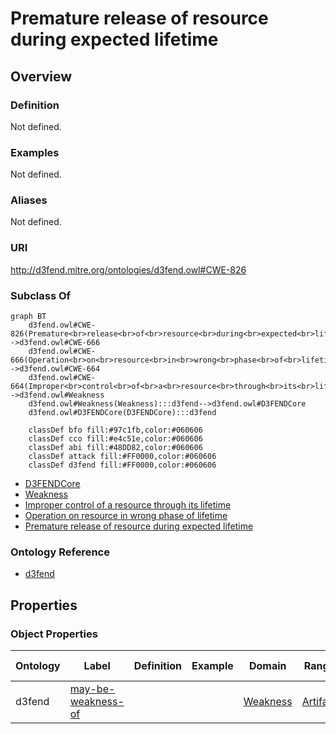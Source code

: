# Premature release of resource during expected lifetime

## Overview

### Definition
Not defined.

### Examples
Not defined.

### Aliases
Not defined.

### URI
http://d3fend.mitre.org/ontologies/d3fend.owl#CWE-826

### Subclass Of
```mermaid
graph BT
    d3fend.owl#CWE-826(Premature<br>release<br>of<br>resource<br>during<br>expected<br>lifetime):::d3fend-->d3fend.owl#CWE-666
    d3fend.owl#CWE-666(Operation<br>on<br>resource<br>in<br>wrong<br>phase<br>of<br>lifetime):::d3fend-->d3fend.owl#CWE-664
    d3fend.owl#CWE-664(Improper<br>control<br>of<br>a<br>resource<br>through<br>its<br>lifetime):::d3fend-->d3fend.owl#Weakness
    d3fend.owl#Weakness(Weakness):::d3fend-->d3fend.owl#D3FENDCore
    d3fend.owl#D3FENDCore(D3FENDCore):::d3fend
    
    classDef bfo fill:#97c1fb,color:#060606
    classDef cco fill:#e4c51e,color:#060606
    classDef abi fill:#48DD82,color:#060606
    classDef attack fill:#FF0000,color:#060606
    classDef d3fend fill:#FF0000,color:#060606
```

- [D3FENDCore](/docs/ontology/reference/model/D3FENDCore/D3FENDCore.md)
- [Weakness](/docs/ontology/reference/model/D3FENDCore/Weakness/Weakness.md)
- [Improper control of a resource through its lifetime](/docs/ontology/reference/model/D3FENDCore/Weakness/Improper%20control%20of%20a%20resource%20through%20its%20lifetime/Improper%20control%20of%20a%20resource%20through%20its%20lifetime.md)
- [Operation on resource in wrong phase of lifetime](/docs/ontology/reference/model/D3FENDCore/Weakness/Improper%20control%20of%20a%20resource%20through%20its%20lifetime/Operation%20on%20resource%20in%20wrong%20phase%20of%20lifetime/Operation%20on%20resource%20in%20wrong%20phase%20of%20lifetime.md)
- [Premature release of resource during expected lifetime](/docs/ontology/reference/model/D3FENDCore/Weakness/Improper%20control%20of%20a%20resource%20through%20its%20lifetime/Operation%20on%20resource%20in%20wrong%20phase%20of%20lifetime/Premature%20release%20of%20resource%20during%20expected%20lifetime/Premature%20release%20of%20resource%20during%20expected%20lifetime.md)


### Ontology Reference
- [d3fend](http://d3fend.mitre.org/ontologies/d3fend.owl#)

## Properties
### Object Properties
| Ontology | Label | Definition | Example | Domain | Range | Inverse Of |
|----------|-------|------------|---------|--------|-------|------------|
| d3fend | [may-be-weakness-of](http://d3fend.mitre.org/ontologies/d3fend.owl#may-be-weakness-of) |  |  | [Weakness](/docs/ontology/reference/model/D3FENDCore/Weakness/Weakness.md) | [Artifact](/docs/ontology/reference/model/D3FENDCore/Artifact/Artifact.md) | [may-have-weakness](http://d3fend.mitre.org/ontologies/d3fend.owl#may-have-weakness) |

